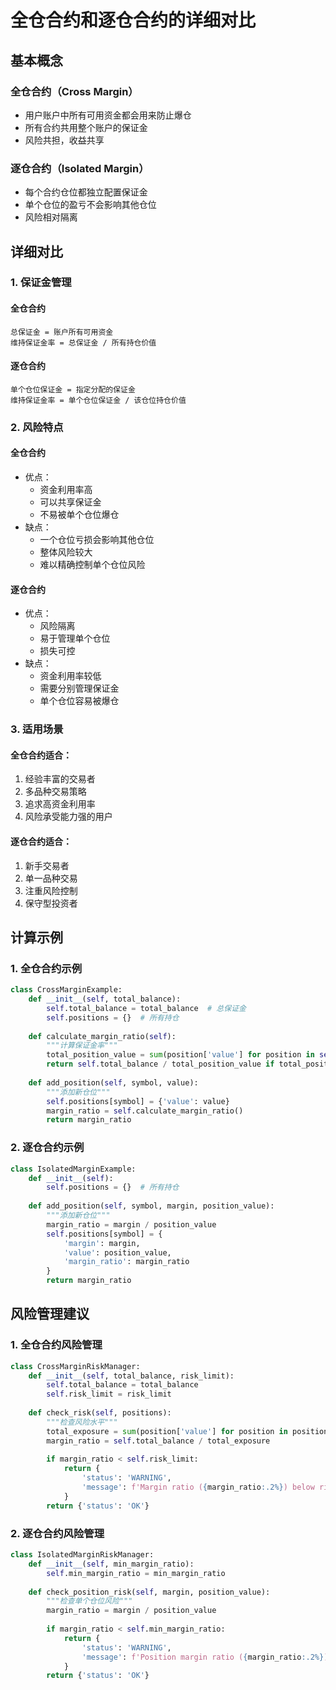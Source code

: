 # 全仓合约和逐仓合约的详细对比
## 基本概念
### 全仓合约（Cross Margin）
- 用户账户中所有可用资金都会用来防止爆仓
- 所有合约共用整个账户的保证金
- 风险共担，收益共享
### 逐仓合约（Isolated Margin）
- 每个合约仓位都独立配置保证金
- 单个仓位的盈亏不会影响其他仓位
- 风险相对隔离
## 详细对比
### 1. 保证金管理
#### 全仓合约
```text
总保证金 = 账户所有可用资金
维持保证金率 = 总保证金 / 所有持仓价值
```
#### 逐仓合约
```text
单个仓位保证金 = 指定分配的保证金
维持保证金率 = 单个仓位保证金 / 该仓位持仓价值
```

### 2. 风险特点
#### 全仓合约
- 优点：
  - 资金利用率高
  - 可以共享保证金
  - 不易被单个仓位爆仓
- 缺点：
  - 一个仓位亏损会影响其他仓位
  - 整体风险较大
  - 难以精确控制单个仓位风险
#### 逐仓合约
- 优点：
  - 风险隔离
  - 易于管理单个仓位
  - 损失可控
- 缺点：
  - 资金利用率较低
  - 需要分别管理保证金
  - 单个仓位容易被爆仓
### 3. 适用场景
#### 全仓合约适合：
1. 经验丰富的交易者
2. 多品种交易策略
3. 追求高资金利用率
4. 风险承受能力强的用户
#### 逐仓合约适合：
1. 新手交易者
2. 单一品种交易
3. 注重风险控制
4. 保守型投资者
## 计算示例
### 1. 全仓合约示例
```python
class CrossMarginExample:
    def __init__(self, total_balance):
        self.total_balance = total_balance  # 总保证金
        self.positions = {}  # 所有持仓
        
    def calculate_margin_ratio(self):
        """计算保证金率"""
        total_position_value = sum(position['value'] for position in self.positions.values())
        return self.total_balance / total_position_value if total_position_value > 0 else 1
        
    def add_position(self, symbol, value):
        """添加新仓位"""
        self.positions[symbol] = {'value': value}
        margin_ratio = self.calculate_margin_ratio()
        return margin_ratio
```

### 2. 逐仓合约示例
```python
class IsolatedMarginExample:
    def __init__(self):
        self.positions = {}  # 所有持仓
        
    def add_position(self, symbol, margin, position_value):
        """添加新仓位"""
        margin_ratio = margin / position_value
        self.positions[symbol] = {
            'margin': margin,
            'value': position_value,
            'margin_ratio': margin_ratio
        }
        return margin_ratio
```

## 风险管理建议
### 1. 全仓合约风险管理
```python
class CrossMarginRiskManager:
    def __init__(self, total_balance, risk_limit):
        self.total_balance = total_balance
        self.risk_limit = risk_limit
        
    def check_risk(self, positions):
        """检查风险水平"""
        total_exposure = sum(position['value'] for position in positions.values())
        margin_ratio = self.total_balance / total_exposure
        
        if margin_ratio < self.risk_limit:
            return {
                'status': 'WARNING',
                'message': f'Margin ratio ({margin_ratio:.2%}) below risk limit ({self.risk_limit:.2%})'
            }
        return {'status': 'OK'}
```
### 2. 逐仓合约风险管理
```python
class IsolatedMarginRiskManager:
    def __init__(self, min_margin_ratio):
        self.min_margin_ratio = min_margin_ratio
        
    def check_position_risk(self, margin, position_value):
        """检查单个仓位风险"""
        margin_ratio = margin / position_value
        
        if margin_ratio < self.min_margin_ratio:
            return {
                'status': 'WARNING',
                'message': f'Position margin ratio ({margin_ratio:.2%}) too low'
            }
        return {'status': 'OK'}
```
  
